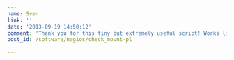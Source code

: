 ```yaml
---
name: Sven
link: ''
date: '2013-09-19 14:50:12'
comment: 'Thank you for this tiny but extremely useful script! Works like a charm for me and does what check_disk isn''t any use.'
post_id: /software/nagios/check_mount-pl

---
```




